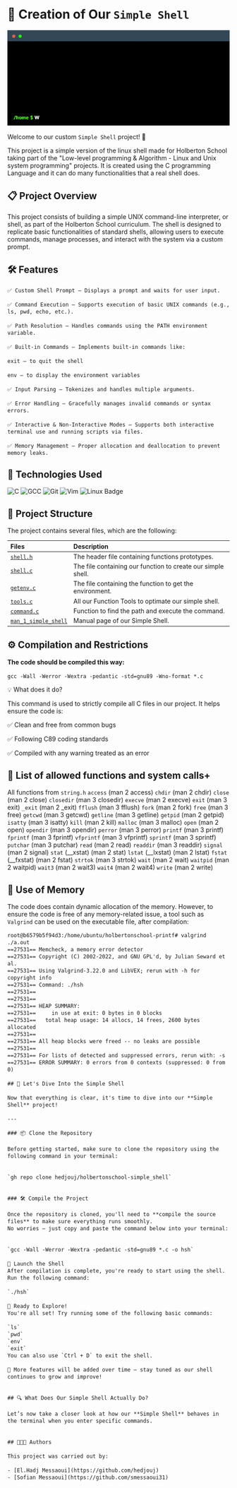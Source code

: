 # 🚀 Creation of Our `Simple Shell` 
![IMAGE](terminal.gif)

Welcome to our custom `Simple Shell` project! 🎉

This project is a simple version of the linux shell made for Holberton School taking part of the "Low-level programming & Algorithm - Linux and Unix system programming" projects.
It is created using the C programming Language and it can do many functionalities that a real shell does.

## 📋 Project Overview

This project consists of building a simple UNIX command-line interpreter, or shell, as part of the Holberton School curriculum. The shell is designed to replicate basic functionalities of standard shells, allowing users to execute commands, manage processes, and interact with the system via a custom prompt.


## 🛠 Features

	✅ Custom Shell Prompt — Displays a prompt and waits for user input.

	✅ Command Execution — Supports execution of basic UNIX commands (e.g., ls, pwd, echo, etc.).

	✅ Path Resolution — Handles commands using the PATH environment variable.

	✅ Built-in Commands — Implements built-in commands like:

	exit — to quit the shell

	env — to display the environment variables

	✅ Input Parsing — Tokenizes and handles multiple arguments.

	✅ Error Handling — Gracefully manages invalid commands or syntax errors.

	✅ Interactive & Non-Interactive Modes — Supports both interactive terminal use and running scripts via files.

	✅ Memory Management — Proper allocation and deallocation to prevent memory leaks.


## 🔧 Technologies Used

![C](https://img.shields.io/badge/C-00599C?style=for-the-badge&logo=c&logoColor=white)
![GCC](https://img.shields.io/badge/GCC-343741?style=for-the-badge&logo=gnu&logoColor=white)
![Git](https://img.shields.io/badge/Git-F05032?style=for-the-badge&logo=git&logoColor=white)
![Vim](https://img.shields.io/badge/Vim-019733?style=for-the-badge&logo=vim&logoColor=white)
![Linux Badge](https://img.shields.io/badge/Linux-333333?style=for-the-badge&logo=linux&logoColor=white)

## 📂 Project Structure

The project contains several files, which are the following:

| Files | Description  |
| :-------- | :------- |
| [`shell.h`](https://github.com/hedjouj/holbertonschool-simple_shell/blob/main/shell.h) | The header file containing functions prototypes. |
| [`shell.c`](https://github.com/hedjouj/holbertonschool-simple_shell/blob/main/shell.c) | The file containing our function to create our simple shell. |
| [`getenv.c`](https://github.com/hedjouj/holbertonschool-simple_shell/blob/main/getenv.c) | The file containing the function to get the environment.  |
| [`tools.c`](https://github.com/hedjouj/holbertonschool-simple_shell/blob/main/tools.c) | All our Function Tools to optimate our simple shell. |
| [`command.c`](https://github.com/hedjouj/holbertonschool-simple_shell/blob/main/command.c) | Function to find the path and execute the command. |
| [`man_1_simple_shell`](https://github.com/hedjouj/holbertonschool-simple_shell/blob/main/man_1_simple_shell) | Manual page of our Simple Shell. |


## ⚙️  Compilation and Restrictions

**The code should be compiled this way:**

`gcc -Wall -Werror -Wextra -pedantic -std=gnu89 -Wno-format *.c`

💡 What does it do?

This command is used to strictly compile all C files in our project.
It helps ensure the code is:

✅ Clean and free from common bugs

✅ Following C89 coding standards

✅ Compiled with any warning treated as an error

## 📌 List of allowed functions and system calls+

All functions from `string.h`
`access` (man 2 access) `chdir` (man 2 chdir)
`close` (man 2 close) `closedir` (man 3 closedir)
`execve` (man 2 execve) `exit` (man 3 exit)
`_exit` (man 2 _exit) `fflush` (man 3 fflush) 
`fork` (man 2 fork) `free` (man 3 free)
`getcwd` (man 3 getcwd) `getline` (man 3 getline)
`getpid` (man 2 getpid) `isatty` (man 3 isatty)
`kill` (man 2 kill) `malloc` (man 3 malloc)
`open` (man 2 open) `opendir` (man 3 opendir)
`perror` (man 3 perror) `printf` (man 3 printf)
`fprintf` (man 3 fprintf) `vfprintf` (man 3 vfprintf)
`sprintf` (man 3 sprintf) `putchar` (man 3 putchar)
`read` (man 2 read) `readdir` (man 3 readdir)
`signal` (man 2 signal) `stat` (__xstat) (man 2 stat)
`lstat` (__lxstat) (man 2 lstat) `fstat` (__fxstat) (man 2 fstat)
`strtok` (man 3 strtok) `wait` (man 2 wait)
`waitpid` (man 2 waitpid) `wait3` (man 2 wait3)
`wait4` (man 2 wait4) `write` (man 2 write)


## 💾 Use of Memory

The code does contain dynamic allocation of the memory.
However, to ensure the code is free of any memory-related issue, a tool such as `Valgrind` can be used on the executable file, after compilation:

```
root@b6579b5f94d3:/home/ubuntu/holbertonschool-printf# valgrind ./a.out 
==27531== Memcheck, a memory error detector
==27531== Copyright (C) 2002-2022, and GNU GPL'd, by Julian Seward et al.
==27531== Using Valgrind-3.22.0 and LibVEX; rerun with -h for copyright info
==27531== Command: ./hsh
==27531== 
==27531== 
==27531== HEAP SUMMARY:
==27531==     in use at exit: 0 bytes in 0 blocks
==27531==   total heap usage: 14 allocs, 14 frees, 2600 bytes allocated
==27531== 
==27531== All heap blocks were freed -- no leaks are possible
==27531== 
==27531== For lists of detected and suppressed errors, rerun with: -s
==27531== ERROR SUMMARY: 0 errors from 0 contexts (suppressed: 0 from 0)

## 🐚 Let's Dive Into the Simple Shell

Now that everything is clear, it's time to dive into our **Simple Shell** project!

---

### 📦 Clone the Repository

Before getting started, make sure to clone the repository using the following command in your terminal:


`gh repo clone hedjouj/holbertonschool-simple_shell`


### 🛠️ Compile the Project

Once the repository is cloned, you'll need to **compile the source files** to make sure everything runs smoothly.  
No worries — just copy and paste the command below into your terminal:


`gcc -Wall -Werror -Wextra -pedantic -std=gnu89 *.c -o hsh`

🚀 Launch the Shell
After compilation is complete, you're ready to start using the shell.
Run the following command:

`./hsh`

🎉 Ready to Explore!
You're all set! Try running some of the following basic commands:

`ls`
`pwd`
`env`
`exit`
You can also use `Ctrl + D` to exit the shell.

🧩 More features will be added over time — stay tuned as our shell continues to grow and improve!


## 🔍 What Does Our Simple Shell Actually Do?

Let’s now take a closer look at how our **Simple Shell** behaves in the terminal when you enter specific commands.


## 🧑‍🤝‍🧑 Authors

This project was carried out by: 

- [El.Hadj Messaoui](https://github.com/hedjouj)
- [Sofian Messaoui](https://github.com/smessaoui31)
